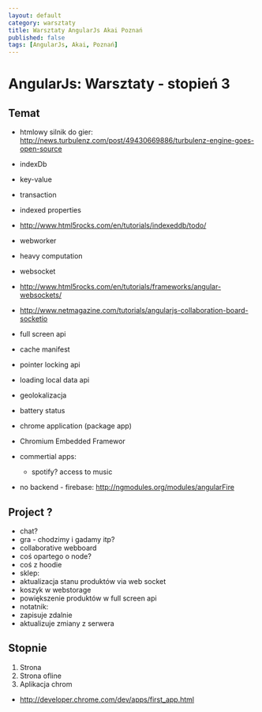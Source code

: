 ```yaml
---
layout: default
category: warsztaty
title: Warsztaty AngularJs Akai Poznań
published: false
tags: [AngularJs, Akai, Poznań]
---
```

# AngularJs: Warsztaty - stopień 3
## Temat 
* htmlowy silnik do gier:
http://news.turbulenz.com/post/49430669886/turbulenz-engine-goes-open-source

* indexDb
 * key-value
 * transaction
 * indexed properties
 * http://www.html5rocks.com/en/tutorials/indexeddb/todo/
* webworker
 * heavy computation
* websocket
 * http://www.html5rocks.com/en/tutorials/frameworks/angular-websockets/
 * http://www.netmagazine.com/tutorials/angularjs-collaboration-board-socketio

* full screen api
* cache manifest

* pointer locking api
* loading local data api
* geolokalizacja
* battery status
* chrome application (package app)
* Chromium Embedded Framewor
* commertial apps:
  * spotify? access to music
* no backend - firebase:
 http://ngmodules.org/modules/angularFire

## Project ?
* chat?
* gra - chodzimy i gadamy itp?
* collaborative webboard
* coś opartego o node?
* coś z hoodie
* sklep:
 * aktualizacja stanu produktów via web socket
 * koszyk w webstorage
 * powiększenie produktów w full screen api
* notatnik:
 * zapisuje zdalnie
 * aktualizuje zmiany z serwera

## Stopnie
1. Strona
2. Strona ofline
3. Aplikacja chrom
 * http://developer.chrome.com/dev/apps/first_app.html

